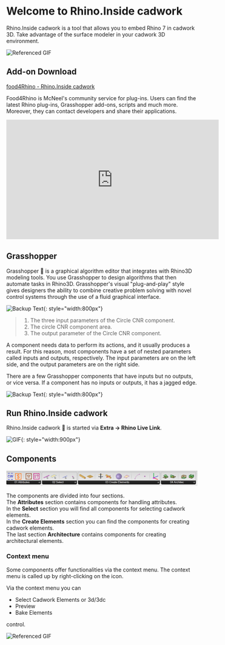 # Welcome to Rhino.Inside cadwork

Rhino.Inside cadwork is a tool that allows you to embed Rhino 7 in cadwork 3D. Take advantage of the surface modeler in your cadwork 3D environment.

![Referenced GIF](img/beams_curve.gif "beams curve")

## Add-on Download

[food4Rhino - Rhino.Inside cadwork](https://www.food4rhino.com/en/app/rhinoinside-cadwork-3d?lang=de)

Food4Rhino is McNeel's community service for plug-ins. Users can find the latest Rhino plug-ins, Grasshopper add-ons, scripts and much more. Moreover, they can contact developers and share their applications.

<iframe width="560" height="315" src="https://www.youtube.com/embed/vBh1UHg6ZHQ" title="YouTube video player" frameborder="0" allow="accelerometer; autoplay; clipboard-write; encrypted-media; gyroscope; picture-in-picture" allowfullscreen></iframe>

## Grasshopper

Grasshopper :cricket: is a graphical algorithm editor that integrates with Rhino3D modeling tools. You use Grasshopper to design algorithms that then automate tasks in Rhino3D.
Grasshopper's visual "plug-and-play" style gives designers the ability to combine creative problem solving with novel control systems through the use of a fluid graphical interface.

![Backup Text](img/process.png "https://modelab.gitbooks.io/grasshopper-primer/content/1-foundations/1-2/2_grasshopper-component-parts.html"){: style="width:800px"}

> 1. The three input parameters of the Circle CNR component.
> 2. The circle CNR component area.
> 3. The output parameter of the Circle CNR component.

A component needs data to perform its actions, and it usually produces a result. For this reason, most components have a set of nested parameters called inputs and outputs, respectively. The input parameters are on the left side, and the output parameters are on the right side.

There are a few Grasshopper components that have inputs but no outputs, or vice versa. If a component has no inputs or outputs, it has a jagged edge.

![Backup Text](img/components.png "https://modelab.gitbooks.io/grasshopper-primer/content/1-foundations/1-2/2_grasshopper-component-parts.html"){: style="width:800px"}

## Run Rhino.Inside cadwork

Rhino.Inside cadwork :rhinoceros: is started via **Extra -> Rhino Live Link**.

![GIF](img/run.gif){: style="width:900px"}

## Components

![Backup Text](img/comps.png "Components")

The components are divided into four sections. <br>
The **Attributes** section contains components for handling attributes.<br>
In the **Select** section you will find all components for selecting cadwork elements. <br>
In the **Create Elements** section you can find the components for creating cadwork elements. <br>
The last section **Architecture** contains components for creating architectural elements.

### Context menu

Some components offer functionalities via the context menu. The context menu is called up by right-clicking on the icon. <br>

Via the context menu you can

- Select Cadwork Elements or 3d/3dc
- Preview
- Bake Elements <br>

control.

![Referenced GIF](img/get_elements.gif "get cadwork elements")
